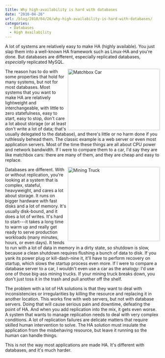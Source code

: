 ```yaml
---
title: Why high-availability is hard with databases
date: "2010-04-26"
url: /blog/2010/04/26/why-high-availability-is-hard-with-databases/
categories:
  - Databases
  - High Availability
---
```

A lot of systems are relatively easy to make HA (highly available). You just slap them into a well-known HA framework such as Linux-HA and you're done. But databases are different, especially replicated databases, *especially* replicated MySQL.

<img src="/media/2010/04/matchbox_car-300x200.jpg" alt="Matchbox Car" title="Matchbox Car" width="300" height="200" class="alignnone size-medium wp-image-1779" style="float:right" />The reason has to do with some properties that hold for many systems, but not for most databases. Most systems that you want to make HA are relatively lightweight and interchangeable, with little to zero statefulness, easy to start, easy to stop, don't care a lot about storage (or at least don't write a lot of data; that's usually delegated to the database), and there's little or no harm done if you ruthlessly behead them. The classic example is a web server or even most application servers. Most of the time these things are all about CPU power and network bandwidth. If I were to compare them to a car, I'd say they are like matchbox cars: there are many of them, and they are cheap and easy to replace.

<img style="float:right" src="/media/2010/04/mining-truck-300x242.jpg" alt="Mining Truck" title="Mining Truck" width="300" height="242" class="alignnone size-medium wp-image-1783" />Databases are different. With or without replication, you're looking at a system that is complex, stateful, heavyweight, and cares a lot about storage. It runs on bigger hardware with fast disks and a lot of memory. It's usually disk-bound, and it does a lot of writes. It's hard to start---it takes a long time to warm up and really get ready to serve production workloads (many minutes, hours, or even days). It tends to run with a lot of data in memory in a dirty state, so shutdown is slow, because a clean shutdown requires flushing a bunch of data to disk. If you yank its power plug or kill-dash-nine it, it'll have to perform recovery on startup, which slows the startup process even more. If I were to compare a database server to a car, I wouldn't even use a car as the analogy: I'd use one of those big-ass mining trucks. If your mining truck breaks down, you don't just toss it in the trash and pull another off the shelf.

The problem with a lot of HA solutions is that they want to deal with inconsistencies or irregularities by killing the resource and replacing it in another location. This works fine with web servers, but not with database servers. Doing that will cause serious pain and downtime, defeating the point of HA. And when you add replication into the mix, it gets even worse. A system that wants to manage replication needs to deal with very complex conditions. A lot of replication failures are delicate matters that require skilled human intervention to solve. The HA solution must insulate the application from the misbehaving resource, but leave it running so the human can handle things.

This is not the way most applications are made HA. It's different with databases, and it's much harder.


